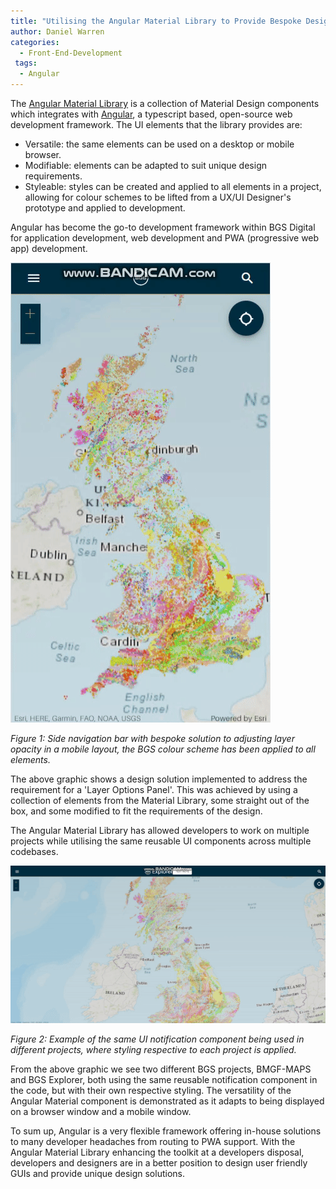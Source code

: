 ```yaml
---
title: "Utilising the Angular Material Library to Provide Bespoke Design Solutions"
author: Daniel Warren
categories: 
  - Front-End-Development
 tags:
  - Angular
---
```


The [Angular Material Library](https://material.angular.io/) is a collection of Material Design components which integrates with [Angular](https://angular.io/), a typescript based, open-source web development framework. The UI elements that the library provides are:
 - Versatile: the same elements can be used on a desktop or mobile browser.
 - Modifiable: elements can be adapted to suit unique design requirements.
 -  Styleable: styles can be created and applied to all elements in a project, allowing for colour schemes to be lifted from a UX/UI Designer's prototype and applied to development.

Angular has become the go-to development framework within BGS Digital for application development, web development and PWA (progressive web app) development.

![Demo-Mobile](https://github.com/DanielLyleWilliamWarren/BlogDay_AngularMaterial/raw/main/assets/opacitysolution.gif)

*Figure 1: Side navigation bar with bespoke solution to adjusting layer opacity in a mobile layout, the BGS colour scheme has been applied to all elements.*

The above graphic shows a design solution implemented to address the requirement for a 'Layer Options Panel'. This was achieved by using a collection of elements from the Material Library, some straight out of the box, and some modified to fit the requirements of the design. 

The Angular Material Library has allowed developers to work on multiple projects while utilising the same reusable UI components across multiple codebases.

 ![Demo-Notification](https://github.com/DanielLyleWilliamWarren/BlogDay_AngularMaterial/raw/main/assets/notifications.gif)

 *Figure 2: Example of the same UI notification component being used in different projects, where styling respective to each project is applied.* 

From the above graphic we see two different BGS projects, BMGF-MAPS and BGS Explorer, both using the same reusable notification component in the code, but with their own respective styling. The versatility of the Angular Material component is demonstrated as it adapts to being displayed on a browser window and a mobile window.  

To sum up, Angular is a very flexible framework offering in-house solutions to many developer headaches from routing to PWA support. With the Angular Material Library enhancing the toolkit at a developers disposal, developers and designers are in a better position to design user friendly GUIs and provide unique design solutions.
